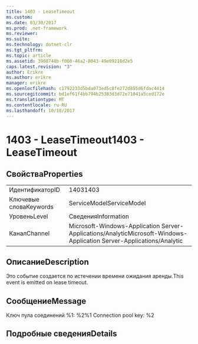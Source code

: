 ```yaml
---
title: 1403 - LeaseTimeout
ms.custom: 
ms.date: 03/30/2017
ms.prod: .net-framework
ms.reviewer: 
ms.suite: 
ms.technology: dotnet-clr
ms.tgt_pltfrm: 
ms.topic: article
ms.assetid: 3908748b-f060-46a2-8043-49e09218d2e5
caps.latest.revision: "3"
author: Erikre
ms.author: erikre
manager: erikre
ms.openlocfilehash: c1792233d5bda073ed5c8fe272d855d6fdac4414
ms.sourcegitcommit: bd1ef61f4bb794b25383d3d72e71041a5ced172e
ms.translationtype: MT
ms.contentlocale: ru-RU
ms.lasthandoff: 10/18/2017
---
```

# <a name="1403---leasetimeout"></a><span data-ttu-id="12bd7-102">1403 - LeaseTimeout</span><span class="sxs-lookup"><span data-stu-id="12bd7-102">1403 - LeaseTimeout</span></span>
## <a name="properties"></a><span data-ttu-id="12bd7-103">Свойства</span><span class="sxs-lookup"><span data-stu-id="12bd7-103">Properties</span></span>  
  
|||  
|-|-|  
|<span data-ttu-id="12bd7-104">Идентификатор</span><span class="sxs-lookup"><span data-stu-id="12bd7-104">ID</span></span>|<span data-ttu-id="12bd7-105">1403</span><span class="sxs-lookup"><span data-stu-id="12bd7-105">1403</span></span>|  
|<span data-ttu-id="12bd7-106">Ключевые слова</span><span class="sxs-lookup"><span data-stu-id="12bd7-106">Keywords</span></span>|<span data-ttu-id="12bd7-107">ServiceModel</span><span class="sxs-lookup"><span data-stu-id="12bd7-107">ServiceModel</span></span>|  
|<span data-ttu-id="12bd7-108">Уровень</span><span class="sxs-lookup"><span data-stu-id="12bd7-108">Level</span></span>|<span data-ttu-id="12bd7-109">Сведения</span><span class="sxs-lookup"><span data-stu-id="12bd7-109">Information</span></span>|  
|<span data-ttu-id="12bd7-110">Канал</span><span class="sxs-lookup"><span data-stu-id="12bd7-110">Channel</span></span>|<span data-ttu-id="12bd7-111">Microsoft-Windows-Application Server-Applications/Analytic</span><span class="sxs-lookup"><span data-stu-id="12bd7-111">Microsoft-Windows-Application Server-Applications/Analytic</span></span>|  
  
## <a name="description"></a><span data-ttu-id="12bd7-112">Описание</span><span class="sxs-lookup"><span data-stu-id="12bd7-112">Description</span></span>  
 <span data-ttu-id="12bd7-113">Это событие создается по истечении времени ожидания аренды.</span><span class="sxs-lookup"><span data-stu-id="12bd7-113">This event is emitted on lease timeout.</span></span>  
  
## <a name="message"></a><span data-ttu-id="12bd7-114">Сообщение</span><span class="sxs-lookup"><span data-stu-id="12bd7-114">Message</span></span>  
 <span data-ttu-id="12bd7-115">Ключ пула соединений %1: %2</span><span class="sxs-lookup"><span data-stu-id="12bd7-115">%1 Connection pool key: %2</span></span>  
  
## <a name="details"></a><span data-ttu-id="12bd7-116">Подробные сведения</span><span class="sxs-lookup"><span data-stu-id="12bd7-116">Details</span></span>
